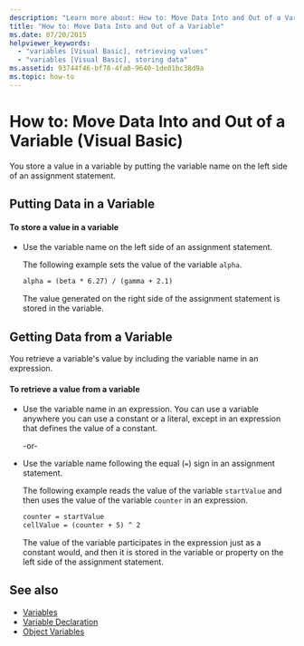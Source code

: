 ```yaml
---
description: "Learn more about: How to: Move Data Into and Out of a Variable (Visual Basic)"
title: "How to: Move Data Into and Out of a Variable"
ms.date: 07/20/2015
helpviewer_keywords:
  - "variables [Visual Basic], retrieving values"
  - "variables [Visual Basic], storing data"
ms.assetid: 93744f46-bf78-4fa0-9640-1de01bc38d9a
ms.topic: how-to
---
```

# How to: Move Data Into and Out of a Variable (Visual Basic)

You store a value in a variable by putting the variable name on the left side of an assignment statement.

## Putting Data in a Variable

#### To store a value in a variable

- Use the variable name on the left side of an assignment statement.

    The following example sets the value of the variable `alpha`.

    ```vb
    alpha = (beta * 6.27) / (gamma + 2.1)
    ```

    The value generated on the right side of the assignment statement is stored in the variable.

## Getting Data from a Variable

You retrieve a variable's value by including the variable name in an expression.

#### To retrieve a value from a variable

- Use the variable name in an expression. You can use a variable anywhere you can use a constant or a literal, except in an expression that defines the value of a constant.

  \-or-

- Use the variable name following the equal (`=`) sign in an assignment statement.

  The following example reads the value of the variable `startValue` and then uses the value of the variable `counter` in an expression.

  ```vb
  counter = startValue
  cellValue = (counter + 5) ^ 2
  ```

  The value of the variable participates in the expression just as a constant would, and then it is stored in the variable or property on the left side of the assignment statement.

## See also

- [Variables](index.md)
- [Variable Declaration](variable-declaration.md)
- [Object Variables](object-variables.md)
